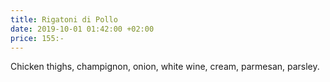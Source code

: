 ```yaml
---
title: Rigatoni di Pollo
date: 2019-10-01 01:42:00 +02:00
price: 155:-
---
```


Chicken thighs, champignon, onion, white wine, cream, parmesan, parsley.